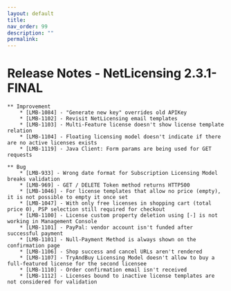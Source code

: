 ```yaml
---
layout: default
title:
nav_order: 99
description: ""
permalink:
---
```


Release Notes - NetLicensing 2.3.1-FINAL
=======================================================================


    ** Improvement
        * [LMB-1084] - "Generate new key" overrides old APIKey
        * [LMB-1102] - Revisit NetLicensing email templates
        * [LMB-1103] - Multi-Feature license doesn't show license template relation
        * [LMB-1104] - Floating licensing model doesn't indicate if there are no active licenses exists
        * [LMB-1119] - Java Client: Form params are being used for GET requests

    ** Bug
        * [LMB-933] - Wrong date format for Subscription Licensing Model breaks validation
        * [LMB-969] - GET / DELETE Token method returns HTTP500
        * [LMB-1046] - For license templates that allow no price (empty), it is not possible to empty it once set
        * [LMB-1047] - With only free licenses in shopping cart (total price 0), PSP selection still required for checkout
        * [LMB-1100] - License custom property deletion using [-] is not working in Management Console
        * [LMB-1101] - PayPal: vendor account isn't funded after successful payment
        * [LMB-1101] - Null-Payment Method is always shown on the confirmation page
        * [LMB-1106] - Shop success and cancel URLs aren't rendered
        * [LMB-1107] - TryAndBuy Licensing Model doesn't allow to buy a full-featured license for the second licensee
        * [LMB-1110] - Order confirmation email isn't received
        * [LMB-1112] - Licenses bound to inactive license templates are not considered for validation
